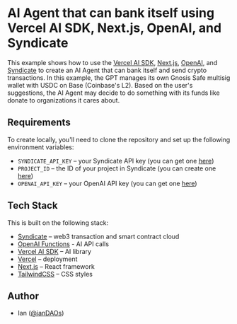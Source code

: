 # AI Agent that can bank itself using Vercel AI SDK, Next.js, OpenAI, and Syndicate

This example shows how to use the [Vercel AI SDK](https://sdk.vercel.ai/docs), [Next.js](https://nextjs.org), [OpenAI](https://openai.com), and [Syndicate](https://docs.syndicate.io) to create an AI Agent that can bank itself and send crypto transactions. In this example, the GPT manages its own Gnosis Safe multisig wallet with USDC on Base (Coinbase's L2). Based on the user's suggestions, the AI Agent may decide to do something with its funds like donate to organizations it cares about.

## Requirements

To create locally, you'll need to clone the repository and set up the following environment variables:

- `SYNDICATE_API_KEY` – your Syndicate API key (you can get one [here](https://dashboard.syndicate.io))
- `PROJECT_ID` – the ID of your project in Syndicate (you can create one [here](https://dashboard.syndicate.io))
- `OPENAI_API_KEY` – your OpenAI API key (you can get one [here](https://platform.openai.com/account/api-keys))

## Tech Stack

This is built on the following stack:

- [Syndicate](https://syndicate.io) – web3 transaction and smart contract cloud
- [OpenAI Functions](https://platform.openai.com/docs/guides/function-calling) - AI API calls
- [Vercel AI SDK](https://sdk.vercel.ai/docs) – AI library
- [Vercel](https://vercel.com) – deployment
- [Next.js](https://nextjs.org) – React framework
- [TailwindCSS](https://tailwindcss.com/) – CSS styles

## Author

- Ian ([@ianDAOs](https://twitter.com/ianDAOs))

